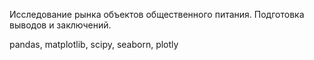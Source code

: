 Исследование рынка объектов общественного питания. Подготовка выводов и заключений.

pandas, matplotlib, scipy, seaborn, plotly
